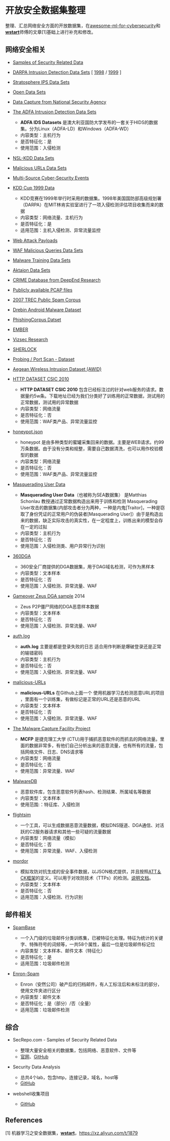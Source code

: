 # 开放安全数据集整理

整理、汇总网络安全方面的开放数据集，在[awesome-ml-for-cybersecurity](https://github.com/jivoi/awesome-ml-for-cybersecurity)和[**wstart**](https://xz.aliyun.com/u/395)师傅的文章[1]基础上进行补充和修改。

## 网络安全相关

-   [Samples of Security Related Data](http://www.secrepo.com/)
-   [DARPA Intrusion Detection Data Sets](https://www.ll.mit.edu/r-d/datasets) [ [1998](https://www.ll.mit.edu/r-d/datasets/1998-darpa-intrusion-detection-evaluation-dataset) / [1999](https://www.ll.mit.edu/r-d/datasets/1999-darpa-intrusion-detection-evaluation-dataset) ]
-   [Stratosphere IPS Data Sets](https://stratosphereips.org/category/dataset.html)
-   [Open Data Sets](http://csr.lanl.gov/data/)
-   [Data Capture from National Security Agency](http://www.westpoint.edu/crc/SitePages/DataSets.aspx)
-   [The ADFA Intrusion Detection Data Sets](https://www.unsw.adfa.edu.au/australian-centre-for-cyber-security/cybersecurity/ADFA-IDS-Datasets/)
    -   **ADFA IDS Datasets** 是澳大利亚国防大学发布的一套关于HIDS的数据集。分为Linux（ADFA-LD）和Windows（ADFA-WD）
    -   内容类型：主机行为
    -   是否特征化：是
    -   使用范围：入侵检测
-   [NSL-KDD Data Sets](https://github.com/defcom17/NSL_KDD)
-   [Malicious URLs Data Sets](http://sysnet.ucsd.edu/projects/url/)
-   [Multi-Source Cyber-Security Events](http://csr.lanl.gov/data/cyber1/)
-   [KDD Cup 1999 Data](http://kdd.ics.uci.edu/databases/kddcup99/kddcup99.html)
    -   KDD竞赛在1999年举行时采用的数据集。1998年美国国防部高级规划署（DARPA）在MIT林肯实验室进行了一项入侵检测评估项目收集而来的数据
    -   内容类型：网络流量、主机行为
    -   是否特征化：是
    -   适用范围：主机入侵检测、异常流量监控
-   [Web Attack Payloads](https://github.com/foospidy/payloads)
-   [WAF Malicious Queries Data Sets](https://github.com/faizann24/Fwaf-Machine-Learning-driven-Web-Application-Firewall)
-   [Malware Training Data Sets](https://github.com/marcoramilli/MalwareTrainingSets)
-   [Aktaion Data Sets](https://github.com/jzadeh/Aktaion/tree/master/data)
-   [CRIME Database from DeepEnd Research](https://www.dropbox.com/sh/7fo4efxhpenexqp/AADHnRKtL6qdzCdRlPmJpS8Aa/CRIME?dl=0)
-   [Publicly available PCAP files](http://www.netresec.com/?page=PcapFiles)
-   [2007 TREC Public Spam Corpus](https://plg.uwaterloo.ca/~gvcormac/treccorpus07/)
-   [Drebin Android Malware Dataset](https://www.sec.cs.tu-bs.de/~danarp/drebin/)
-   [PhishingCorpus Datset](https://monkey.org/~jose/phishing/)
-   [EMBER](https://github.com/endgameinc/ember)
-   [Vizsec Research](https://vizsec.org/data/)
-   [SHERLOCK](http://bigdata.ise.bgu.ac.il/sherlock/index.html#/)
-   [Probing / Port Scan - Dataset](https://github.com/gubertoli/ProbingDataset)
-   [Aegean Wireless Intrusion Dataset (AWID)](http://icsdweb.aegean.gr/awid/)
-   [HTTP DATASET CSIC 2010](http://www.isi.csic.es/dataset/)
    -   **HTTP DATASET CSIC 2010** 包含已经标注过的针对web服务的请求。数据量约5w条。下载地址已经为我们分类好了训练用的正常数据，测试用的正常数据，测试用的异常数据
    -   内容类型：网络流量
    -   是否特征化：否
    -   使用范围：WAF类产品、异常流量监控
-   [honeypot.json](http://www.secrepo.com/honeypot/honeypot.json.zip)
    -   honeypot 是由多种类型的蜜罐采集回来的数据。主要是WEB请求。约99万条数据。由于没有分类和规整，需要自己数据清洗，也可以用作校验模型的数据
    -   内容类型：网络流量
    -   是否特征化：否
    -   使用范围：WAF类产品、异常流量监控
-   [Masquerading User Data](https://xz.aliyun.com/t/1879)
    -   **Masquerading User Data**（也被称为SEA数据集） 是Matthias Schonlau 教授通过正常数据构造出来用于训练和检测 Masquerading User攻击的数据集(内部攻击者分为两种，一种是内鬼[Traitor]，一种是窃取了身份凭证的正常用户的伪装者[Masquerading User]）由于是构造出来的数据，缺乏实际攻击的真实性，在一定程度上，训练出来的模型会存在一定的过拟
    -   内容类型：主机行为
    -   是否特征化：否
    -   使用范围：入侵检测类、用户异常行为识别
-   [360DGA](http://data.netlab.360.com/dga/)
    -   360安全厂商提供的DGA数据集，用于DAG域名检测，可作为黑样本
    -   内容类型：文本样本
    -   是否特征化：否
    -   使用范围：入侵检测、异常流量、WAF
-   [Gameover Zeus DGA sample](https://www.secrepo.com/misc/zeus_dga_domains.txt.zip) 2014
    -   Zeus P2P僵尸网络的DGA恶意样本数据
    -   内容类型：文本样本
    -   是否特征化：否
    -   使用范围：入侵检测、异常流量、WAF
-   [auth.log](http://www.secrepo.com/auth.log/auth.log.gz)
    -   **auth.log** 主要是都是登录失败的日志 适合用作判断是爆破登录还是正常的输错密码
    -   内容类型：主机行为
    -   是否特征化：否
    -   使用范围：入侵检测、异常流量、WAF
-   [malicious-URLs](https://github.com/faizann24/Using-machine-learning-to-detect-malicious-URLs)
    -   **malicious-URLs** 在Github上面一个 使用机器学习去检测恶意URL的项目 ，里面有一个训练集，有做标记是正常的URL还是恶意的URL
    -   内容类型：文本样本
    -   是否特征化：否
    -   使用范围：入侵检测、异常流量、WAF
-   [The Malware Capture Facility Project](https://mcfp.weebly.com/mcfp-dataset.html)
    -   **MCFP** 是捷克理工大学 (CTU)用于捕抓恶意软件的而抓去的网络流量。里面的数据非常多，有他们自己分析出来的恶意流量，也有所有的流量，包括网络文件、日志、DNS请求等
    -   内容类型：网络流量
    -   是否特征化：否
    -   使用范围：异常流量、WAF
-   [MalwareDB](https://github.com/BaRRaKudaRain/MalwareDB)
    -   恶意软件库，包含恶意软件列表hash、检测结果、所属域名等数据
    -   内容类型：文本样本
    -   使用范围:：特征库、入侵检测
-   [flightsim](https://github.com/alphasoc/flightsim)
    -   一个工具，可以生成数据恶意流量数据，模拟DNS隧道、DGA通信、对活跃的C2服务器请求和其他一些可疑的流量数据
    -   内容类型：网络流量（模拟）
    -   是否特征化：否
    -   使用范围：异常流量、WAF、入侵检测

-   [mordor](https://github.com/OTRF/mordor)
    -   模拟攻防对抗生成的安全事件数据，以JSON格式提供，并且按照[ATT＆CK框架](https://attack.mitre.org/wiki/Main_Page)的定义。可以用于对攻防技术（TTPs）的检测。[说明文档](https://mordordatasets.com/introduction.html)。
    -   内容类型：文本样本
    -   是否特征化：否
    -   适用范围：入侵检测、行为识别



## 邮件相关

-   [SpamBase](http://archive.ics.uci.edu/ml/datasets/Spambase)
    -   一个入门级的垃圾邮件分类训练集，已被特征化处理。特征为统计的关键字、特殊符号的词频等，一共58个属性，最后一位是垃圾邮件标记位
    -   内容类型：文本样本、邮件文本（特征化）
    -   是否特征化：是
    -   适用范围：垃圾邮件检测

-   [Enron-Spam](http://www2.aueb.gr/users/ion/data/enron-spam/)
    -   Enron（安然公司）破产后的归档邮件，有人工标注后和未标注的部分，使用文件夹进行区分
    -   内容类型：邮件文本
    -   是否特征化：是（部分）/否（全量）
    -   适用范围：垃圾邮件检测



## 综合

-   SecRepo.com - Samples of Security Related Data
    -   整理大量安全相关的数据集，包括网络、恶意软件、文件等
    -   [官网](https://www.secrepo.com/)、[GitHub](https://github.com/sooshie/secrepo)

-   Security Data Analysis
    -   总共4个lab，包含http，连接记录，域名，host等
    -   [GitHub](https://github.com/sooshie/Security-Data-Analysis)

-   webshell收集项目
    -   [GitHub](https://github.com/tennc/webshell)





## References

\[1] 机器学习之安全数据集，[**wstart**](https://xz.aliyun.com/u/395)，https://xz.aliyun.com/t/1879